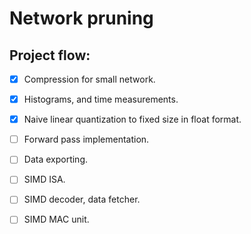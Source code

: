 # Network pruning

## Project flow:

- [X] Compression for small network.
- [X] Histograms, and time measurements.
- [X] Naive linear quantization to fixed size in float format.
- [ ] Forward pass implementation.
- [ ] Data exporting.
- [ ] SIMD ISA.
- [ ] SIMD decoder, data fetcher.
- [ ] SIMD MAC unit.

